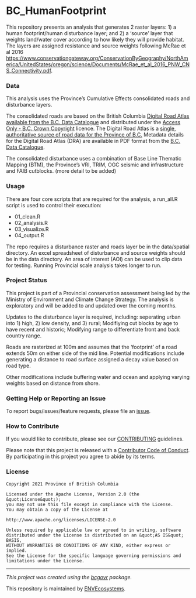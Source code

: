 <!-- Add a project state badge
See https://github.com/BCDevExchange/Our-Project-Docs/blob/master/discussion/projectstates.md
If you have bcgovr installed and you use RStudio, click the 'Insert BCDevex Badge' Addin. -->

# BC_HumanFootprint

This repository presents an analysis that generates 2 raster layers: 1)
a human footprint/human disturbance layer; and 2) a ‘source’ layer that
weights land/water cover according to how likely they will provide
habitat. The layers are assigned resistance and source weights following
McRae et al 2016
<https://www.conservationgateway.org/ConservationByGeography/NorthAmerica/UnitedStates/oregon/science/Documents/McRae_et_al_2016_PNW_CNS_Connectivity.pdf>.

### Data

This analysis uses the Province’s Cumulative Effects consolidated roads
and disturbance layers.

The consolidated roads are based on the British Columbia [Digital Road
Atlas available from the B.C. Data
Catalogue]((https://catalogue.data.gov.bc.ca/dataset/bb060417-b6e6-4548-b837-f9060d94743e))
and distributed under the [Access Only - B.C. Crown
Copyright](https://www2.gov.bc.ca/gov/content?id=1AAACC9C65754E4D89A118B875E0FBDA)
licence. The Digital Road Atlas is a [single, authoritative source of
road data for the Province of
B.C.](https://www2.gov.bc.ca/gov/content?id=21FFEC94B0AD40818D2D2AF06D522714)
Metadata details for the Digital Road Atlas (DRA) are available in PDF
format from the [B.C. Data
Catalogue](https://catalogue.data.gov.bc.ca/dataset/bb060417-b6e6-4548-b837-f9060d94743e).

The consolidated disturbance uses a combination of Base Line Thematic
Mapping (BTM), the Province’s VRI, TRIM, OGC seismic and infrastructure
and FAIB cutblocks. (more detail to be added)

### Usage

There are four core scripts that are required for the analysis, a
run_all.R script is used to control their execution:

-   01_clean.R
-   02_analysis.R
-   03_visualize.R
-   04_output.R

The repo requires a disturbance raster and roads layer be in the
data/spatial directory. An excel spreadsheet of disturbance and source
weights should be in the data directory. An area of interest (AOI) can
be used to clip data for testing. Running Provincial scale analysis
takes longer to run.

### Project Status

This project is part of a Provincial conservation assessment being led
by the Ministry of Environment and Climate Change Strategy. The analysis
is exploratory and will be added to and updated over the coming months.

Updates to the disturbance layer is required, including: seperating
urban into 1) high, 2) low density, and 3) rural; Modifiying cut blocks
by age to have recent and historic; Modifying range to differentiate
front and back country range.

Roads are rasterized at 100m and assumes that the ‘footprint’ of a road
extends 50m on either side of the mid line. Potential modifications
include generating a distance to road surface assigned a decay value
based on road type.

Other modifications include buffering water and ocean and applying
varying weights based on distance from shore.

### Getting Help or Reporting an Issue

To report bugs/issues/feature requests, please file an
[issue](https://github.com/bcgov/BC_HumanFootprint/issues/).

### How to Contribute

If you would like to contribute, please see our
[CONTRIBUTING](CONTRIBUTING.md) guidelines.

Please note that this project is released with a [Contributor Code of
Conduct](CODE_OF_CONDUCT.md). By participating in this project you agree
to abide by its terms.

### License

    Copyright 2021 Province of British Columbia

    Licensed under the Apache License, Version 2.0 (the &quot;License&quot;);
    you may not use this file except in compliance with the License.
    You may obtain a copy of the License at

    http://www.apache.org/licenses/LICENSE-2.0

    Unless required by applicable law or agreed to in writing, software distributed under the License is distributed on an &quot;AS IS&quot; BASIS,
    WITHOUT WARRANTIES OR CONDITIONS OF ANY KIND, either express or implied.
    See the License for the specific language governing permissions and limitations under the License.

------------------------------------------------------------------------

*This project was created using the
[bcgovr](https://github.com/bcgov/bcgovr) package.*

This repository is maintained by
[ENVEcosystems](https://github.com/orgs/bcgov/teams/envecosystems/members).
